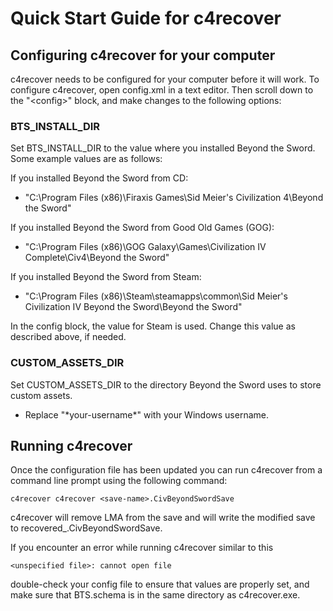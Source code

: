 # Quick Start Guide for c4recover

## Configuring c4recover for your computer

c4recover needs to be configured for your computer before it will work. To configure c4recover, open
config.xml in a text editor. Then scroll down to the "\<config\>" block, and make changes to
the following options:

### BTS_INSTALL_DIR

Set BTS_INSTALL_DIR to the value where you installed Beyond the Sword. Some example values are as
follows:

If you installed Beyond the Sword from CD:

* "C:\Program Files (x86)\Firaxis Games\Sid Meier's Civilization 4\Beyond the Sword"

If you installed Beyond the Sword from Good Old Games (GOG):

* "C:\Program Files (x86)\GOG Galaxy\Games\Civilization IV Complete\Civ4\Beyond the Sword"

If you installed Beyond the Sword from Steam:

* "C:\Program Files (x86)\Steam\steamapps\common\Sid Meier's Civilization IV Beyond the Sword\Beyond
  the Sword"

In the config block, the value for Steam is used. Change this value as described above, if needed.

### CUSTOM_ASSETS_DIR

Set CUSTOM_ASSETS_DIR to the directory Beyond the Sword uses to store custom assets.

* Replace "\*your-username\*" with your Windows username.

## Running c4recover

Once the configuration file has been updated you can run c4recover from a command line prompt using
the following command:

```
c4recover c4recover <save-name>.CivBeyondSwordSave
```
c4recover will remove LMA from the save and will write the modified save to 
recovered_<save-name>.CivBeyondSwordSave.

If you encounter an error while running c4recover similar to this
```
<unspecified file>: cannot open file
```
double-check your config file to ensure that values are properly set, and make sure that 
BTS.schema is in the same directory as c4recover.exe.